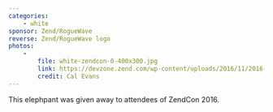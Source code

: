 ```yaml
---
categories:
    - white
sponsor: Zend/RogueWave
reverse: Zend/RogueWave logo
photos:
    -
        file: white-zendcon-0-400x300.jpg
        link: https://devzone.zend.com/wp-content/uploads/2016/11/2016-white-elPHPis-e1478803719793.jpg
        credit: Cal Evans
---
```

This elephpant was given away to attendees of ZendCon 2016.
